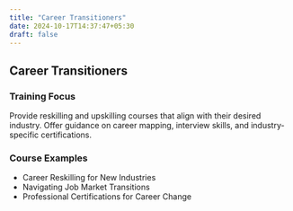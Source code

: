 ```yaml
---
title: "Career Transitioners"
date: 2024-10-17T14:37:47+05:30
draft: false
---
```


## Career Transitioners

### Training Focus

Provide reskilling and upskilling courses that align with their desired industry. Offer guidance on career mapping, interview skills, and industry-specific certifications.

### Course Examples

- Career Reskilling for New Industries
- Navigating Job Market Transitions
- Professional Certifications for Career Change
